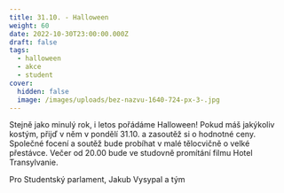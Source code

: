 ```yaml
---
title: 31.10. - Halloween
weight: 60
date: 2022-10-30T23:00:00.000Z
draft: false
tags:
  - halloween
  - akce
  - student
cover:
  hidden: false
  image: /images/uploads/bez-nazvu-1640-724-px-3-.jpg
---
```

<!--StartFragment-->

Stejně jako minulý rok, i letos pořádáme Halloween! Pokud máš jakýkoliv kostým, přijď v něm v pondělí 31.10. a zasoutěž si o hodnotné ceny. Společné focení a soutěž bude probíhat v malé tělocvičně o velké přestávce. Večer od 20.00 bude ve studovně promítání filmu Hotel Transylvanie.

P﻿ro Studentský parlament, Jakub Vysypal a tým

<!--EndFragment-->